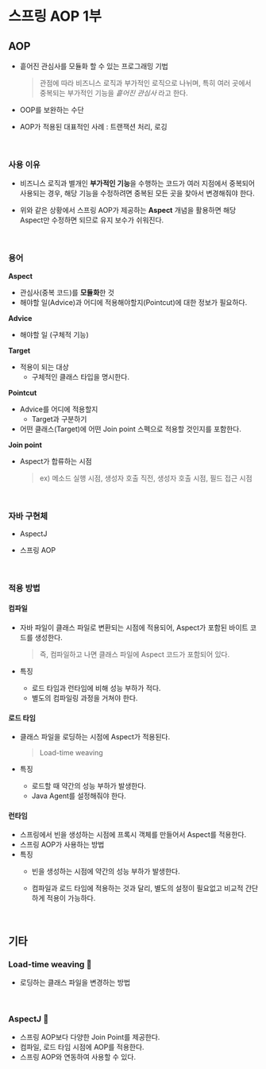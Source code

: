 # 스프링 AOP 1부

## AOP

- 흩어진 관심사를 모듈화 할 수 있는 프로그래밍 기법

  > 관점에 따라 비즈니스 로직과 부가적인 로직으로 나뉘며, 특히 여러 곳에서 중복되는 부가적인 기능을 *흩어진 관심사* 라고 한다.

- OOP를 보완하는 수단

- AOP가 적용된 대표적인 사례 : 트랜잭션 처리, 로깅

  </br>

### 사용 이유

- 비즈니스 로직과 별개인 **부가적인 기능**을 수행하는 코드가 여러 지점에서 중복되어 사용되는 경우, 해당 기능을 수정하려면 중복된 모든 곳을 찾아서 변경해줘야 한다.

- 위와 같은 상황에서 스프링 AOP가 제공하는 **Aspect** 개념을 활용하면 해당 Aspect만 수정하면 되므로 유지 보수가 쉬워진다.

  </br>

### 용어

**Aspect**

- 관심사(중복 코드)를 **모듈화**한 것
- 해야할 일(Advice)과 어디에 적용해야할지(Pointcut)에 대한 정보가 필요하다.

**Advice**

- 해야할 일 (구체적 기능)

**Target**

- 적용이 되는 대상
  - 구체적인 클래스 타입을 명시한다.

**Pointcut**

- Advice를 어디에 적용할지
  - Target과 구분하기
- 어떤 클래스(Target)에 어떤 Join point 스펙으로 적용할 것인지를 포함한다.

**Join point**

- Aspect가 합류하는 시점

  > ex) 메소드 실행 시점, 생성자 호출 직전, 생성자 호출 시점, 필드 접근 시점

  </br>

### 자바 구현체

- AspectJ

- 스프링 AOP

  </br>

### 적용 방법

#### 컴파일

- 자바 파일이 클래스 파일로 변환되는 시점에 적용되어, Aspect가 포함된 바이트 코드를 생성한다.

  > 즉, 컴파일하고 나면 클래스 파일에 Aspect 코드가 포함되어 있다.

- 특징
  - 로드 타임과 런타임에 비해 성능 부하가 적다.
  - 별도의 컴파일링 과정을 거쳐야 한다.

#### 로드 타임

- 클래스 파일을 로딩하는 시점에 Aspect가 적용된다.

  > Load-time weaving

- 특징
  - 로드할 때 약간의 성능 부하가 발생한다.
  - Java Agent를 설정해줘야 한다.

#### 런타임

- 스프링에서 빈을 생성하는 시점에 프록시 객체를 만들어서 Aspect를 적용한다.
- 스프링 AOP가 사용하는 방법
- 특징
  - 빈을 생성하는 시점에 약간의 성능 부하가 발생한다.
  
  - 컴파일과 로드 타임에 적용하는 것과 달리, 별도의 설정이 필요없고 비교적 간단하게 적용이 가능하다.
  
    </br>

## 기타

### Load-time weaving 📌

- 로딩하는 클래스 파일을 변경하는 방법

  </br>

### AspectJ 📌

- 스프링 AOP보다 다양한 Join Point를 제공한다.
- 컴파일, 로드 타임 시점에 AOP를 적용한다.
- 스프링 AOP와 연동하여 사용할 수 있다.